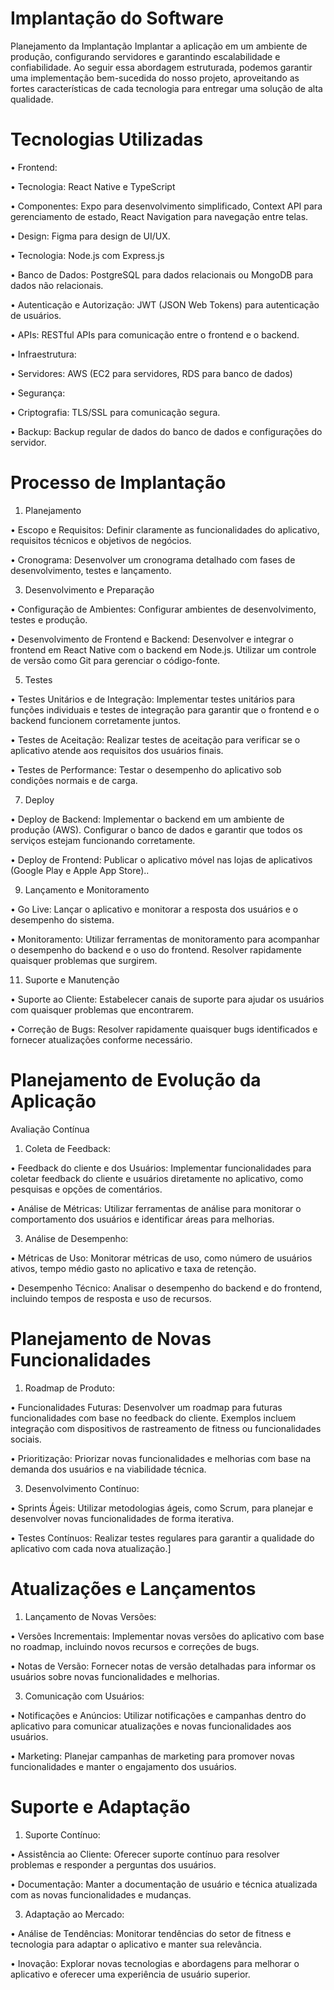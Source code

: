 # Implantação do Software


Planejamento da Implantação
Implantar a aplicação em um ambiente de produção, configurando servidores e garantindo escalabilidade e confiabilidade. Ao seguir essa abordagem estruturada, podemos garantir uma implementação bem-sucedida do nosso projeto, aproveitando as fortes características de cada tecnologia para entregar uma solução de alta qualidade.

# Tecnologias Utilizadas
•	Frontend:

•	Tecnologia: React Native  e TypeScript 

•	Componentes: Expo para desenvolvimento simplificado, Context API para gerenciamento de estado, React Navigation para navegação entre telas.

•	Design: Figma para design de UI/UX.

•	Tecnologia: Node.js com Express.js

•	Banco de Dados: PostgreSQL para dados relacionais ou MongoDB para dados não relacionais.

•	Autenticação e Autorização: JWT (JSON Web Tokens) para autenticação de usuários.

•   APIs: RESTful APIs para comunicação entre o frontend e o backend.

•	Infraestrutura:

•	Servidores: AWS (EC2 para servidores, RDS para banco de dados)

•	Segurança:

•	Criptografia: TLS/SSL para comunicação segura.

•	Backup: Backup regular de dados do banco de dados e configurações do servidor.

# Processo de Implantação

1.	Planejamento

•	Escopo e Requisitos: Definir claramente as funcionalidades do aplicativo, requisitos técnicos e objetivos de negócios.

•	Cronograma: Desenvolver um cronograma detalhado com fases de desenvolvimento, testes e lançamento.

3.	Desenvolvimento e Preparação

•	Configuração de Ambientes: Configurar ambientes de desenvolvimento, testes e produção.

• Desenvolvimento de Frontend e Backend: Desenvolver e integrar o frontend em React Native com o backend em Node.js. Utilizar um controle de versão como Git para gerenciar o código-fonte.

5.	Testes

•	Testes Unitários e de Integração: Implementar testes unitários para funções individuais e testes de integração para garantir que o frontend e o backend funcionem corretamente juntos.

•	Testes de Aceitação: Realizar testes de aceitação para verificar se o aplicativo atende aos requisitos dos usuários finais.

•	Testes de Performance: Testar o desempenho do aplicativo sob condições normais e de carga.

7.	Deploy
	
•	Deploy de Backend: Implementar o backend em um ambiente de produção (AWS). Configurar o banco de dados e garantir que todos os serviços estejam funcionando corretamente.

•	Deploy de Frontend: Publicar o aplicativo móvel nas lojas de aplicativos (Google Play e Apple App Store)..

9.	Lançamento e Monitoramento

•	Go Live: Lançar o aplicativo e monitorar a resposta dos usuários e o desempenho do sistema.

•	Monitoramento: Utilizar ferramentas de monitoramento para acompanhar o desempenho do backend e o uso do frontend. Resolver rapidamente quaisquer problemas que surgirem.

11.	Suporte e Manutenção

•	Suporte ao Cliente: Estabelecer canais de suporte para ajudar os usuários com quaisquer problemas que encontrarem.

•	Correção de Bugs: Resolver rapidamente quaisquer bugs identificados e fornecer atualizações conforme necessário.

# Planejamento de Evolução da Aplicação

Avaliação Contínua

1.	Coleta de Feedback:
	
•	Feedback do cliente e dos Usuários: Implementar funcionalidades para coletar feedback do cliente e usuários diretamente no aplicativo, como pesquisas e opções de comentários.

•	Análise de Métricas: Utilizar ferramentas de análise para monitorar o comportamento dos usuários e identificar áreas para melhorias.

3.	Análise de Desempenho:
	
•	Métricas de Uso: Monitorar métricas de uso, como número de usuários ativos, tempo médio gasto no aplicativo e taxa de retenção.

•	Desempenho Técnico: Analisar o desempenho do backend e do frontend, incluindo tempos de resposta e uso de recursos.

# Planejamento de Novas Funcionalidades

1.	Roadmap de Produto:

•	Funcionalidades Futuras: Desenvolver um roadmap para futuras funcionalidades com base no feedback do cliente. Exemplos incluem integração com dispositivos de rastreamento de fitness ou funcionalidades sociais.

•	Prioritização: Priorizar novas funcionalidades e melhorias com base na demanda dos usuários e na viabilidade técnica.

3.	Desenvolvimento Contínuo:
	
•	Sprints Ágeis: Utilizar metodologias ágeis, como Scrum, para planejar e desenvolver novas funcionalidades de forma iterativa.

•	Testes Contínuos: Realizar testes regulares para garantir a qualidade do aplicativo com cada nova atualização.]

# Atualizações e Lançamentos

1.	Lançamento de Novas Versões:
	
•	Versões Incrementais: Implementar novas versões do aplicativo com base no roadmap, incluindo novos recursos e correções de bugs.

•	Notas de Versão: Fornecer notas de versão detalhadas para informar os usuários sobre novas funcionalidades e melhorias.

3.	Comunicação com Usuários:
	
•	Notificações e Anúncios: Utilizar notificações e campanhas dentro do aplicativo para comunicar atualizações e novas funcionalidades aos usuários.

•	Marketing: Planejar campanhas de marketing para promover novas funcionalidades e manter o engajamento dos usuários.

# Suporte e Adaptação

1.	Suporte Contínuo:

•	Assistência ao Cliente: Oferecer suporte contínuo para resolver problemas e responder a perguntas dos usuários.

•	Documentação: Manter a documentação de usuário e técnica atualizada com as novas funcionalidades e mudanças.

3.	Adaptação ao Mercado:
	
•	Análise de Tendências: Monitorar tendências do setor de fitness e tecnologia para adaptar o aplicativo e manter sua relevância.

•	Inovação: Explorar novas tecnologias e abordagens para melhorar o aplicativo e oferecer uma experiência de usuário superior.


